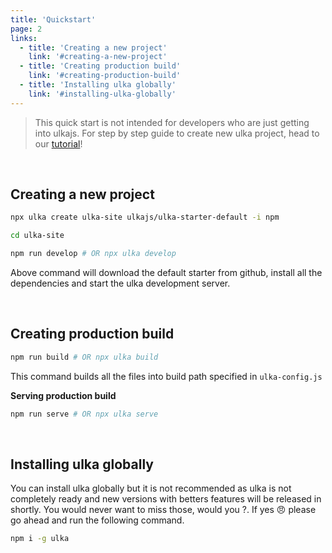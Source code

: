 ```yaml
---
title: 'Quickstart'
page: 2
links:
  - title: 'Creating a new project'
    link: '#creating-a-new-project'
  - title: 'Creating production build'
    link: '#creating-production-build'
  - title: 'Installing ulka globally'
    link: '#installing-ulka-globally'
---
```


> This quick start is not intended for developers who are just getting into ulkajs. For step by step guide to create new ulka project, head to our [tutorial](/tutorial)!

<br />

## Creating a new project

```bash
npx ulka create ulka-site ulkajs/ulka-starter-default -i npm

cd ulka-site

npm run develop # OR npx ulka develop
```

Above command will download the default starter from github, install all the dependencies and start the ulka development server.

<br />

## Creating production build

```bash
npm run build # OR npx ulka build
```

This command builds all the files into build path specified in `ulka-config.js`

**Serving production build**

```bash
npm run serve # OR npx ulka serve
```

<br />

## Installing ulka globally

You can install ulka globally but it is not recommended as ulka is not completely ready and new versions with betters features will be released in shortly. You would never want to miss those, would you ?. If yes 😠 please go ahead and run the following command.

```bash
npm i -g ulka
```
